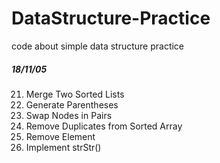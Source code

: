 # DataStructure-Practice
code about simple data structure practice


##### 18/11/05
21. Merge Two Sorted Lists
22. Generate Parentheses
24. Swap Nodes in Pairs
26. Remove Duplicates from Sorted Array    
27. Remove Element
28. Implement strStr() 
